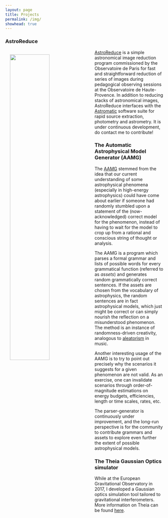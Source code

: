 ```yaml
---
layout: page
title: Projects
permalink: /img/
showhead: true
---
```


### AstroReduce

<img src="https://bandang0.github.io/rduqueonline/img/astro_reduce.png" style="height: auto; width:50%; padding: 15px;" align="left"/> [AstroReduce](https://github.com/bandang0/astro_reduce) is a simple astronomical image reduction program commissioned by the Observatoire de Paris for fast and straightforward reduction of series of images during pedagogical observing sessions at the Observatoire de Haute-Provence. In addition to reducing stacks of astronomical images, AstroReduce interfaces with the [Astromatic](https://github.com/astromatic) software suite for rapid source extraction, photometry and astrometry. It is under continuous development, do contact me to contribute!

### The Automatic Astrophysical Model Generator (AAMG)

The [AAMG](https://github.com/bandang0/aamg) stemmed from the idea that our current understanding of some astrophysical phenomena (especially in high-energy astrophysics) could have come about earlier if someone had randomly stumbled upon a statement of the (now-acknowledged) correct model for the phenomenon, instead of having to wait for the model to crop up from a rational and conscious string of thought or analysis.

The AAMG is a program which parses a formal grammar and lists of possible words for every grammatical function (referred to as *assets*) and generates random grammatically correct sentences. If the assets are chosen from the vocabulary of astrophysics, the random sentences are in fact astrophysical models, which just might be correct or can simply nourish the reflection on a misunderstood phenomenon. The method is an instance of randomness-driven creativity, analogous to [aleatorism](https://en.wikipedia.org/wiki/Aleatoric_music) in music.

Another interesting usage of the AAMG is to try to point out precisely why the scenarios it suggests for a given phenomenon are not valid. As an exercise, one can invalidate scenarios through order-of-magnitude estimations on energy budgets, efficiencies, length or time scales, rates, etc.

The parser-generator is continuously under improvement, and the long-run perspective is for the community to contribute grammars and assets to explore even further the extent of possible astrophysical models.

### The Theia Gaussian Optics simulator

While at the European Gravitational Observatory in 2017, I developed a Gaussian optics simulation tool tailored to gravitational interferometers. More information on Theia can be found [here](https://bandang0.github.io/theiaonline/).
